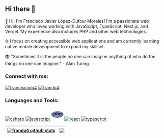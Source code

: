 ## Hi there 👋

👋 Hi, I'm Francisco Javier López-Dufour Morales! I'm a passionate web developer who loves working with JavaScript, TypeScript, Next.js, and Vercel. My experience also includes PHP and other web technologies.

🌐 I focus on creating accessible web applications and am currently learning native mobile development to expand my skillset.

📚 "Sometimes it is the people no one can imagine anything of who do the things no one can imagine." - Alan Turing

### Connect with me:
<p align="left">
<a href="https://twitter.com/franciscodu4" target="blank"><img align="center" src="https://raw.githubusercontent.com/rahuldkjain/github-profile-readme-generator/master/src/images/icons/Social/twitter.svg" alt="franciscodu4" height="30" width="40" /></a>
<a href="https://linkedin.com/in/frandu4" target="blank"><img align="center" src="https://raw.githubusercontent.com/rahuldkjain/github-profile-readme-generator/master/src/images/icons/Social/linked-in-alt.svg" alt="frandu4" height="30" width="40" /></a>
</p>


### Languages and Tools:
<p align="left">
  <a href="https://www.w3schools.com/cs/" target="_blank" rel="noreferrer"
    ><img
      src="https://github.com/miguelsolorio/vscode-symbols/blob/main/src/icons/files/csharp.svg"
      alt="csharp"
      width="40"
      height="40"
    />
  </a>
  <a
    href="https://developer.mozilla.org/en-US/docs/Web/JavaScript"
    target="_blank"
    rel="noreferrer"
  >
    <img
      src="https://github.com/miguelsolorio/vscode-symbols/blob/main/src/icons/files/js.svg"
      alt="javascript"
      width="40"
      height="40"
    />
  </a>
  <a href="https://www.php.net" target="_blank" rel="noreferrer">
    <img
      src="https://raw.githubusercontent.com/devicons/devicon/master/icons/php/php-original.svg"
      alt="php"
      width="40"
      height="40"
    />
  </a>
  <a href="https://reactjs.org/" target="_blank" rel="noreferrer">
    <img
      src="https://github.com/miguelsolorio/vscode-symbols/blob/main/src/icons/files/react.svg"
      alt="react"
      width="40"
      height="40"
    />
  </a>
  <a href="https://www.typescriptlang.org/" target="_blank" rel="noreferrer">
    <img
      src="https://github.com/miguelsolorio/vscode-symbols/blob/main/src/icons/files/ts.svg"
      alt="typescript"
      width="40"
      height="40"
    />
  </a>
</p>

| <a href="https://github.com/gitfrandu4/github-readme-stats" ><img align="center" src="https://github-readme-stats.vercel.app/api?username=gitfrandu4&show_icons=true&include_all_commits=true&theme=buefy&hide_border=true$theme=cobalt" alt="frandu4 github stats"/></a>|<a href="https://github.com/gitfrandu4/github-readme-stats"><img align="center" src="https://github-readme-stats.vercel.app/api/top-langs/?username=gitfrandu4&layout=compact&theme=buefy&hide_border=true"></a>|
| ------------- | ------------- |



<!--
**gitfrandu4/gitfrandu4** is a ✨ _special_ ✨ repository because its `README.md` (this file) appears on your GitHub profile.

Here are some ideas to get you started:

- 🔭 I’m currently working on ...
- 🌱 I’m currently learning ...
- 👯 I’m looking to collaborate on ...
- 🤔 I’m looking for help with ...
- 💬 Ask me about ...
- 📫 How to reach me: ...
- 😄 Pronouns: ...
- ⚡ Fun fact: ...

https://github.com/anuraghazra
https://kardev07.hashnode.dev/make-your-github-profile-look-explicit
-->
